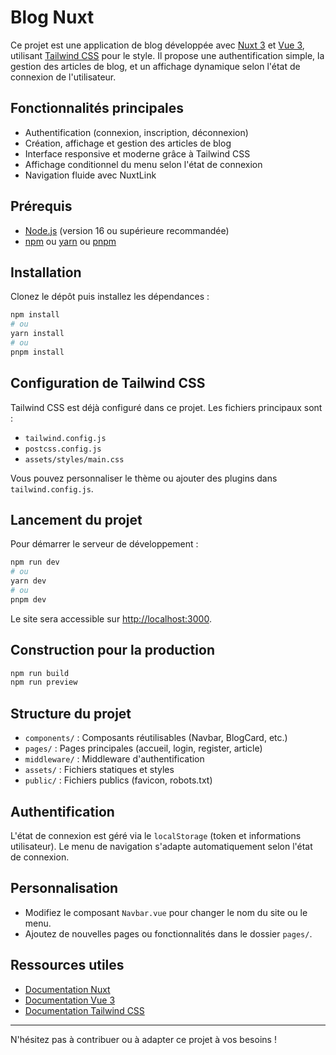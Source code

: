 # Blog Nuxt

Ce projet est une application de blog développée avec [Nuxt 3](https://nuxt.com/) et [Vue 3](https://vuejs.org/), utilisant [Tailwind CSS](https://tailwindcss.com/) pour le style. Il propose une authentification simple, la gestion des articles de blog, et un affichage dynamique selon l'état de connexion de l'utilisateur.

## Fonctionnalités principales

- Authentification (connexion, inscription, déconnexion)
- Création, affichage et gestion des articles de blog
- Interface responsive et moderne grâce à Tailwind CSS
- Affichage conditionnel du menu selon l'état de connexion
- Navigation fluide avec NuxtLink

## Prérequis

- [Node.js](https://nodejs.org/) (version 16 ou supérieure recommandée)
- [npm](https://www.npmjs.com/) ou [yarn](https://yarnpkg.com/) ou [pnpm](https://pnpm.io/)

## Installation

Clonez le dépôt puis installez les dépendances :

```bash
npm install
# ou
yarn install
# ou
pnpm install
```

## Configuration de Tailwind CSS

Tailwind CSS est déjà configuré dans ce projet. Les fichiers principaux sont :
- `tailwind.config.js`
- `postcss.config.js`
- `assets/styles/main.css`

Vous pouvez personnaliser le thème ou ajouter des plugins dans `tailwind.config.js`.

## Lancement du projet

Pour démarrer le serveur de développement :

```bash
npm run dev
# ou
yarn dev
# ou
pnpm dev
```

Le site sera accessible sur [http://localhost:3000](http://localhost:3000).

## Construction pour la production

```bash
npm run build
npm run preview
```

## Structure du projet

- `components/` : Composants réutilisables (Navbar, BlogCard, etc.)
- `pages/` : Pages principales (accueil, login, register, article)
- `middleware/` : Middleware d'authentification
- `assets/` : Fichiers statiques et styles
- `public/` : Fichiers publics (favicon, robots.txt)

## Authentification

L'état de connexion est géré via le `localStorage` (token et informations utilisateur). Le menu de navigation s'adapte automatiquement selon l'état de connexion.

## Personnalisation

- Modifiez le composant `Navbar.vue` pour changer le nom du site ou le menu.
- Ajoutez de nouvelles pages ou fonctionnalités dans le dossier `pages/`.

## Ressources utiles

- [Documentation Nuxt](https://nuxt.com/docs)
- [Documentation Vue 3](https://vuejs.org/guide/introduction.html)
- [Documentation Tailwind CSS](https://tailwindcss.com/docs)

---

N'hésitez pas à contribuer ou à adapter ce projet à vos besoins !
